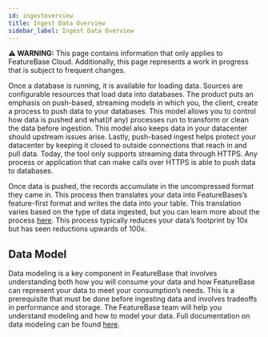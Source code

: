 ```yaml
---
id: ingestoverview
title: Ingest Data Overview
sidebar_label: Ingest Data Overview
---
```


 **⚠ WARNING:** This page contains information that only applies to FeatureBase Cloud. Additionally, this page represents a work in progress that is subject to frequent changes. 

Once a database is running, it is available for loading data. Sources are configurable resources that load data into databases. The product puts an emphasis on push-based, streaming models in which you, the client, create a process to push data to your databases. This model allows you to control how data is pushed and what(if any) processes run to transform or clean the data before ingestion. This model also keeps data in your datacenter should upstream issues arise. Lastly, push-based ingest helps protect your datacenter by keeping it closed to outside connections that reach in and pull data. Today, the tool only supports streaming data through HTTPS. Any process or application that can make calls over HTTPS is able to push data to databases.

Once data is pushed, the records accumulate in the uncompressed format they came in. This process then translates your data into FeatureBases’s feature-first format and writes the data into your table. This translation varies based on the type of data ingested, but you can learn more about the process [here](/data-ingestion/enterprise/ingesters#2-translate-records-into-featurebases-roaring-bitmap-format). This process typically reduces your data’s footprint by 10x but has seen reductions upwards of 100x.

## Data Model
Data modeling is a key component in FeatureBase that involves understanding both how you will consume your data and how FeatureBase can represent your data to meet your consumption’s needs. This is a prerequisite that must be done before ingesting data and  involves tradeoffs in performance and storage. The FeatureBase team will help you understand modeling and how to model your data. Full documentation on data modeling can be found [here](/concepts/data-modeling). 

